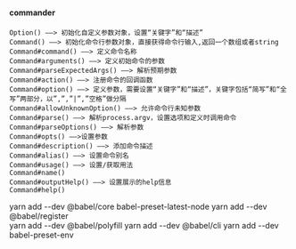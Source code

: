 #### 

#### commander
>
    Option() ——> 初始化自定义参数对象，设置“关键字”和“描述”
    Command() ——> 初始化命令行参数对象，直接获得命令行输入,返回一个数组或者string
    Command#command() ——> 定义命令名称
    Command#arguments() ——> 定义初始命令的参数
    Command#parseExpectedArgs() ——> 解析预期参数
    Command#action() ——> 注册命令的回调函数
    Command#option() ——> 定义参数，需要设置“关键字”和“描述”，关键字包括“简写”和“全写”两部分，以”,”,”|”,”空格”做分隔
    Command#allowUnknownOption() ——> 允许命令行未知参数
    Command#parse() ——> 解析process.argv，设置选项和定义时调用命令
    Command#parseOptions() ——> 解析参数
    Command#opts() ——>设置参数
    Command#description() ——> 添加命令描述
    Command#alias() ——> 设置命令别名
    Command#usage() ——> 设置/获取用法
    Command#name()
    Command#outputHelp() ——> 设置展示的help信息
    Command#help()
>

yarn add --dev @babel/core babel-preset-latest-node
yarn add --dev @babel/register  
yarn add --dev @babel/polyfill
yarn add --dev @babel/cli
yarn add --dev babel-preset-env